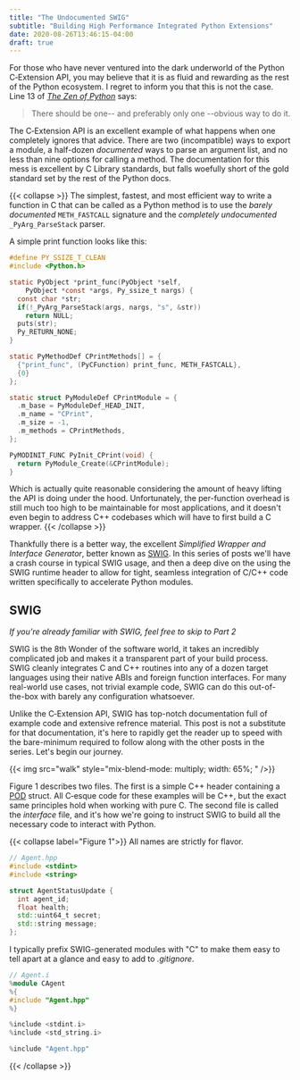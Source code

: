 ```yaml
---
title: "The Undocumented SWIG"
subtitle: "Building High Performance Integrated Python Extensions"
date: 2020-08-26T13:46:15-04:00
draft: true
---
```


For those who have never ventured into the dark underworld of the Python
C&#8209;Extension API, you may believe that it is as fluid and rewarding as
the rest of the Python ecosystem. I regret to inform you that this is not the
case. Line 13 of [*The Zen of Python*](https://www.python.org/dev/peps/pep-0020/)
says:

> There should be one-- and preferably only one --obvious way to do it.

The C&#8209;Extension API is an excellent example of what happens when one
completely ignores that advice. There are two (incompatible) ways to export a
module, a half-dozen *documented* ways to parse an argument list, and no less
than nine options for calling a method. The documentation for this mess is
excellent by C Library standards, but falls woefully short of the gold standard
set by the rest of the Python docs.

{{< collapse >}}
The simplest, fastest, and most efficient way to write a function in C that can
be called as a Python method is to use the *barely documented* `METH_FASTCALL`
signature and the *completely undocumented* `_PyArg_ParseStack` parser.

A simple print function looks like this:
```C
#define PY_SSIZE_T_CLEAN
#include <Python.h>

static PyObject *print_func(PyObject *self,
    PyObject *const *args, Py_ssize_t nargs) {
  const char *str;
  if(!_PyArg_ParseStack(args, nargs, "s", &str))
    return NULL;
  puts(str);
  Py_RETURN_NONE;
}

static PyMethodDef CPrintMethods[] = {
  {"print_func", (PyCFunction) print_func, METH_FASTCALL},
  {0}
};

static struct PyModuleDef CPrintModule = {
  .m_base = PyModuleDef_HEAD_INIT,
  .m_name = "CPrint",
  .m_size = -1,
  .m_methods = CPrintMethods,
};

PyMODINIT_FUNC PyInit_CPrint(void) {
  return PyModule_Create(&CPrintModule);
}
```

Which is actually quite reasonable considering the amount of heavy lifting the
API is doing under the hood. Unfortunately, the per-function overhead is still
much too high to be maintainable for most applications, and it doesn't even
begin to address C++ codebases which will have to first build a C wrapper.
{{< /collapse >}}

Thankfully there is a better way, the excellent *Simplified Wrapper and
Interface Generator*, better known as [SWIG](http://www.swig.org/). In this
series of posts we'll have a crash course in typical SWIG usage, and then a
deep dive on the using the SWIG runtime header to allow for tight, seamless
integration of C/C++ code written specifically to accelerate Python modules.

## SWIG

*If you're already familiar with SWIG, feel free to skip to Part 2*

SWIG is the 8th Wonder of the software world, it takes an incredibly
complicated job and makes it a transparent part of your build process. SWIG
cleanly integrates C and C++ routines into any of a dozen target languages
using their native ABIs and foreign function interfaces. For many real-world
use cases, not trivial example code, SWIG can do this out-of-the-box with
barely any configuration whatsoever.

Unlike the C&#8209;Extension API, SWIG has top-notch documentation full of
example code and extensive refrence material. This post is not a substitute for
that documentation, it's here to rapidly get the reader up to speed with the
bare-minimum required to follow along with the other posts in the series. Let's
begin our journey.

{{< img src="walk"  style="mix-blend-mode: multiply; width: 65%; " />}}

Figure 1 describes two files. The first is a simple C++ header containing a
[POD](https://en.wikipedia.org/wiki/Passive_data_structure) struct. All
C&#8209;esque code for these examples will be C++, but the exact same
principles hold when working with pure C. The second file is called the
*interface* file, and it's how we're going to instruct SWIG to build all the
necessary code to interact with Python.

{{< collapse label="Figure 1">}}
All names are strictly for flavor.
```C++
// Agent.hpp
#include <stdint>
#include <string>

struct AgentStatusUpdate {
  int agent_id;
  float health;
  std::uint64_t secret;
  std::string message;
};
```
I typically prefix SWIG-generated modules with "C" to make them easy to tell
apart at a glance and easy to add to *.gitignore*.
```C++
// Agent.i
%module CAgent
%{
#include "Agent.hpp"
%}

%include <stdint.i>
%include <std_string.i>

%include "Agent.hpp"
```
{{< /collapse >}}
